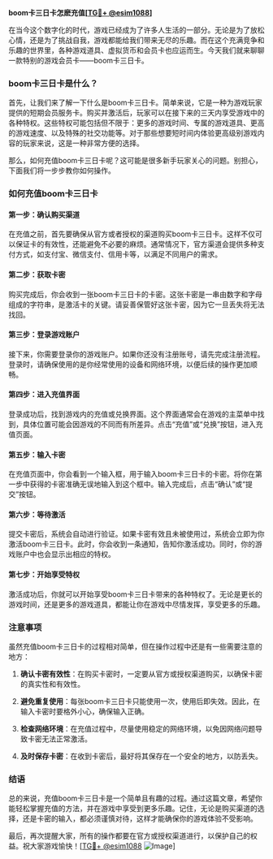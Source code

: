 **boom卡三日卡怎麽充值[[TG💪+ @esim1088](https://t.me/s/esim1088)]**

在当今这个数字化的时代，游戏已经成为了许多人生活的一部分。无论是为了放松心情，还是为了挑战自我，游戏都能给我们带来无尽的乐趣。而在这个充满竞争和乐趣的世界里，各种游戏道具、虚拟货币和会员卡也应运而生。今天我们就来聊聊一款特别的游戏会员卡——boom卡三日卡。

### boom卡三日卡是什么？

首先，让我们来了解一下什么是boom卡三日卡。简单来说，它是一种为游戏玩家提供的短期会员服务卡。购买并激活后，玩家可以在接下来的三天内享受游戏中的各种特权。这些特权可能包括但不限于：更多的游戏时间、专属的游戏道具、更高的游戏速度、以及特殊的社交功能等。对于那些想要短时间内体验更高级别游戏内容的玩家来说，这是一种非常方便的选择。

那么，如何充值boom卡三日卡呢？这可能是很多新手玩家关心的问题。别担心，下面我们将一步步教你如何操作。

### 如何充值boom卡三日卡

#### 第一步：确认购买渠道

在充值之前，首先要确保从官方或者授权的渠道购买boom卡三日卡。这样不仅可以保证卡的有效性，还能避免不必要的麻烦。通常情况下，官方渠道会提供多种支付方式，如支付宝、微信支付、信用卡等，以满足不同用户的需求。

#### 第二步：获取卡密

购买完成后，你会收到一张boom卡三日卡的卡密。这张卡密是一串由数字和字母组成的字符串，是激活卡的关键。请妥善保管好这张卡密，因为它一旦丢失将无法找回。

#### 第三步：登录游戏账户

接下来，你需要登录你的游戏账户。如果你还没有注册账号，请先完成注册流程。登录时，请确保使用的是你经常使用的设备和网络环境，以便后续的操作更加顺畅。

#### 第四步：进入充值界面

登录成功后，找到游戏内的充值或兑换界面。这个界面通常会在游戏的主菜单中找到，具体位置可能会因游戏的不同而有所差异。点击“充值”或“兑换”按钮，进入充值页面。

#### 第五步：输入卡密

在充值页面中，你会看到一个输入框，用于输入boom卡三日卡的卡密。将你在第一步中获得的卡密准确无误地输入到这个框中。输入完成后，点击“确认”或“提交”按钮。

#### 第六步：等待激活

提交卡密后，系统会自动进行验证。如果卡密有效且未被使用过，系统会立即为你激活boom卡三日卡。此时，你会收到一条通知，告知你激活成功。同时，你的游戏账户中也会显示出相应的特权。

#### 第七步：开始享受特权

激活成功后，你就可以开始享受boom卡三日卡带来的各种特权了。无论是更长的游戏时间，还是更多的游戏道具，都能让你在游戏中尽情发挥，享受更多的乐趣。

### 注意事项

虽然充值boom卡三日卡的过程相对简单，但在操作过程中还是有一些需要注意的地方：

1. **确认卡密有效性**：在购买卡密时，一定要从官方或授权渠道购买，以确保卡密的真实性和有效性。
   
2. **避免重复使用**：每张boom卡三日卡只能使用一次，使用后即失效。因此，在输入卡密时要格外小心，确保输入正确。

3. **检查网络环境**：在充值过程中，尽量使用稳定的网络环境，以免因网络问题导致卡密无法正常激活。

4. **及时保存卡密**：在收到卡密后，最好将其保存在一个安全的地方，以防丢失。

### 结语

总的来说，充值boom卡三日卡是一个简单且有趣的过程。通过这篇文章，希望你能轻松掌握充值的方法，并在游戏中享受到更多乐趣。记住，无论是购买渠道的选择，还是卡密的输入，都必须谨慎对待，这样才能确保你的游戏体验不受影响。

最后，再次提醒大家，所有的操作都要在官方或授权渠道进行，以保护自己的权益。祝大家游戏愉快！[[TG💪+ @esim1088](https://t.me/s/esim1088) ![Image](https://i.postimg.cc/4NQfJmqS/Snipaste-2025-05-13-00-14-12.png)]